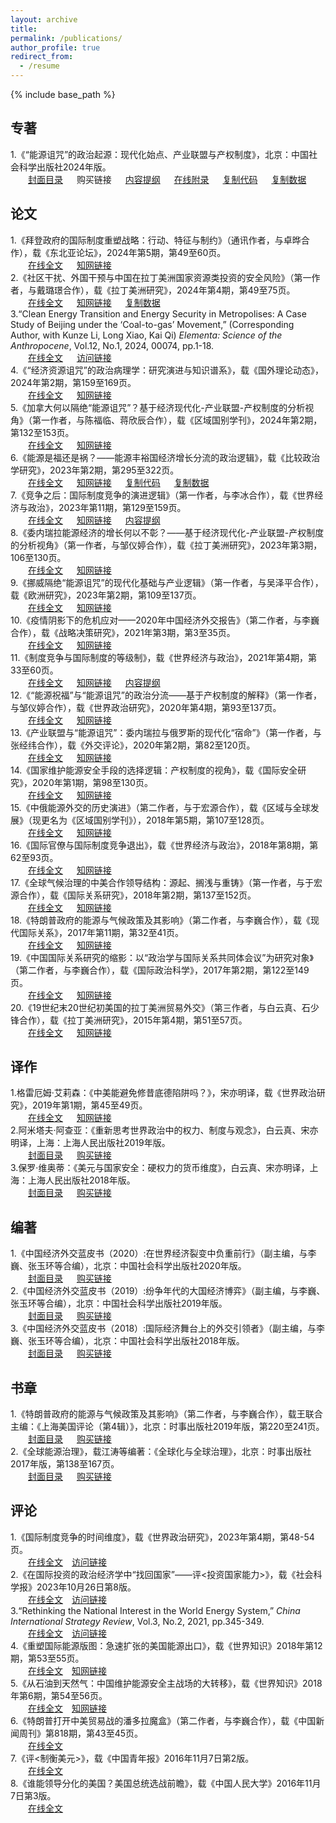 ```yaml
---
layout: archive
title: 
permalink: /publications/
author_profile: true
redirect_from:
  - /resume
---
```


{% include base_path %}

## 专著
1.《“能源诅咒”的政治起源：现代化始点、产业联盟与产权制度》，北京：中国社会科学出版社2024年版。<br>
&emsp;&emsp;[封面目录](http://sym915.github.io/files/book1.pdf) &emsp; 购买链接 &emsp; [内容提纲](http://sym915.github.io/files/book1-app3.pdf) &emsp; [在线附录](http://sym915.github.io/files/book1-app1.pdf) &emsp; [复制代码](http://sym915.github.io/files/book1-app2.do) &emsp; [复制数据](http://sym915.github.io/files/data.1.EnergyCurse.xlsx)<br>

## 论文
1.《拜登政府的国际制度重塑战略：行动、特征与制约》（通讯作者，与卓晔合作），载《东北亚论坛》，2024年第5期，第49至60页。<br>
   &emsp;&emsp;[在线全文](http://sym915.github.io/files/paper20.pdf) &emsp; [知网链接](https://kns.cnki.net/kcms2/article/abstract?v=WOTiXAdNI6O-tL5mChA1yh60f7mrleZ0A-7h01BPlOrm3IvFsaiFYKuhet4yURz3XxjJxi30w_CW-Eq3zLdgXaype3ZF6QATdTlBj6r36vwNa1OuAlRvEkh_CRcaw1J1P4wx2wEdQajeGGhX07xIWeeysXKKA9MnA-ZM0cf8qfWiGGXdMjPOAIaLUyMppCe3bQm9ciW-6ijQfT3wcDv60hGkhASGEV8jaB5wQrbUcNZfT04AT-zLlGfw2mDLPChpWe2FCRQWwqw=&uniplatform=NZKPT&language=CHS)<br>
2.《社区干扰、外国干预与中国在拉丁美洲国家资源类投资的安全风险》（第一作者，与戴璐璟合作），载《拉丁美洲研究》，2024年第4期，第49至75页。<br>
   &emsp;&emsp;[在线全文](http://sym915.github.io/files/paper19.pdf) &emsp; [知网链接](https://kns.cnki.net/kcms2/article/abstract?v=WOTiXAdNI6OLwKVTTKlWztC8Iy4D4YIvTDjslCfG4V9laA9xqvqvYYFmK5D6URqzI0zfE8BbpSLS-NP6U5L0mBFM_JwX8c4ubSghdxL1zPu18J7v3GX2hjqYw-MPhLzS4KiS7hWqa7ibJB-LITETiXi-Qv8RtzFaDJEXbOolQqFV5BUbUoio6hYD7GvavN2YaPj0et2SHYHN3fRtZ5ahyiWG2bygWBF95m0T-RYHzYqDDFJ1pHR0fw==&uniplatform=NZKPT&language=CHS) &emsp; [复制数据](http://sym915.github.io/files/paper19-app1.xlsx)<br>
3.“Clean Energy Transition and Energy Security in Metropolises: A Case Study of Beijing under the ‘Coal-to-gas’ Movement,” (Corresponding Author, with Kunze Li, Long Xiao, Kai Qi) *Elementa: Science of the Anthropocene*, Vol.12, No.1, 2024, 00074, pp.1-18.<br>
   &emsp;&emsp;[在线全文](http://sym915.github.io/files/paper18.pdf) &emsp; [访问链接](https://online.ucpress.edu/elementa/article/12/1/00074/202548/Clean-energy-transition-and-energy-security-in)<br>
4.《“经济资源诅咒”的政治病理学：研究演进与知识谱系》，载《国外理论动态》，2024年第2期，第159至169页。<br>
   &emsp;&emsp;[在线全文](http://sym915.github.io/files/paper17.pdf) &emsp; [知网链接](https://kns.cnki.net/kcms2/article/abstract?v=WOTiXAdNI6PWLjSBL0PWEEySW_SIWkmdK7KgSmKea5zl9okdjnFbp-Z3_cHrNgntQCm-td8O-gEY-kwK9UOaTp1huKbBNVXYFFvXHEt-ejNwad0WztiLH7WJsWxTRebU_cR3FFxGO8_t7Kfqn5kT0sClB3VmaFGeuqWL94V0gzxdIRFtT0cdO0CJp_8J7ljbWR63Vv6xMGgDVQyqeJpbhzrDgYfbGGQ7TwaNeMEalwgxG22AOi8KWg==&uniplatform=NZKPT&language=CHS)<br>
5.《加拿大何以隔绝“能源诅咒”？基于经济现代化-产业联盟-产权制度的分析视角》（第一作者，与陈福临、蒋欣辰合作），载《区域国别学刊》，2024年第2期，第132至153页。<br>
   &emsp;&emsp;[在线全文](http://sym915.github.io/files/paper16.pdf) &emsp; [知网链接](https://kns.cnki.net/kcms2/article/abstract?v=WOTiXAdNI6PNH3JsNWq2r6ihTNlDKuRylXIBn3T4E40IZt7PuU0FgUo0jr9eQ30D4FnZm7dhTi5uY2fieVUmTYzoVCfbXNbOmUz3H02EEyoyBi0AxHJDHoBoQ3fni-ks5E-s5F75Yj5oI8YK58VmGKOxe_Dfyd6xbC6kF1dgGee-IFEq221beMf1hR1dUqQV12WGHOqoZriHSops04UlZNYKF8Ag4Rx2Jy9gZkBH28gVPWuQglzk8A==&uniplatform=NZKPT&language=CHS)<br>
6.《能源是福还是祸？——能源丰裕国经济增长分流的政治逻辑》，载《比较政治学研究》，2023年第2期，第295至322页。<br>
   &emsp;&emsp;[在线全文](http://sym915.github.io/files/paper15.pdf) &emsp; [知网链接](https://kns.cnki.net/kcms2/article/abstract?v=sMQVub3UVPipiDzravmigDdmgnnWVtrDSwK1vJEhVq9qCn21kGwHVbRcq0tXkLIuT5t_mwE1ykS_3DaR_2Vf1XNFQZYnEU0yqkvxvvXXPeWMbWydf3nF1RVrgyJE7GNRA_rLWKWewVvTYEv0z9NQcLqtKcGI251XzaH-xBesFahv9Z2F2PjS2qVOY9vA2fgZ&uniplatform=NZKPT&language=CHS) &emsp; [复制代码](http://sym915.github.io/files/paper15-app1.do) &emsp; [复制数据](http://sym915.github.io/files/data.1.EnergyCurse.xlsx)<br>
7.《竞争之后：国际制度竞争的演进逻辑》（第一作者，与李冰合作），载《世界经济与政治》，2023年第11期，第129至159页。<br>
   &emsp;&emsp;[在线全文](http://sym915.github.io/files/paper14.pdf) &emsp; [知网链接](https://kns.cnki.net/kcms2/article/abstract?v=2Wn7gbiy3W8RgE3EHxyUSpSdA7f1NLjJRceT_f1OeufgC85zH9rAOwxjkKKGCxF38sXd73rXDk5pG5LhgMKZkneZgs5UFz3NYBam3qxewZ2PVNUSnkWED7yv7zIUaoLew-ZXNrH-lk4=&uniplatform=NZKPT&language=CHS) &emsp; [内容提纲](http://sym915.github.io/files/paper14-app1.pdf) <br>
8.《委内瑞拉能源经济的增长何以不彰？——基于经济现代化-产业联盟-产权制度的分析视角》（第一作者，与邹仪婷合作），载《拉丁美洲研究》，2023年第3期，106至130页。<br>
   &emsp;&emsp;[在线全文](http://sym915.github.io/files/paper13.pdf) &emsp; [知网链接](https://kns.cnki.net/kcms2/article/abstract?v=3uoqIhG8C44YLTlOAiTRKu87-SJxoEJutOehf2D0XouCH-lhM6pGz3TTVPjQwqQ2_aAnicwvs11QBLH5aq1yIZ0ANntNd80P&uniplatform=NZKPT)<br>
9.《挪威隔绝“能源诅咒”的现代化基础与产业逻辑》（第一作者，与吴泽平合作），载《欧洲研究》，2023年第2期，第109至137页。<br>
   &emsp;&emsp;[在线全文](http://sym915.github.io/files/paper12.pdf) &emsp; [知网链接](https://kns.cnki.net/kcms2/article/abstract?v=3uoqIhG8C44YLTlOAiTRKu87-SJxoEJu6LL9TJzd50n99-5LWnc7lJlAv5wallFglTtkeq5SelCeiyZbK0H207l52CZrhalS&uniplatform=NZKPT)<br>
10.《疫情阴影下的危机应对——2020年中国经济外交报告》（第二作者，与李巍合作），载《战略决策研究》，2021年第3期，第3至35页。<br>
   &emsp;&emsp;[在线全文](http://sym915.github.io/files/paper11.pdf) &emsp; [知网链接](https://kns.cnki.net/kcms2/article/abstract?v=WOTiXAdNI6MTBsDkT1u5OU-TCzojjktywJtN__WQjAlc3RCjDk-usSRggP2yh3mRXm47lbufSjxNJQvdi4sQdjMV2vtT36XbBrDYb9HCSZvvGyV91KITuL6D3_uYl5P1pmqmKa160oOeWqdT_zSS6OLn4yHGqg4AkDy5GoVSianKauBDZXIp6Iuh0yzvVRPmkjGtGZXrbYEBR2CkzDI45EDgyl_bLpueqdWPO5Ga1TcMAVHy6MSZU2KDo7QLd1LJlVHtbd1wYuuf5LMC750jru1PsvUgShK-_fPhBBO261bkTI95EraUrRgcCJonIlL9GBgfrnn3Rt4=&uniplatform=NZKPT&language=CHS)<br>
11.《制度竞争与国际制度的等级制》，载《世界经济与政治》，2021年第4期，第33至60页。<br>
   &emsp;&emsp;[在线全文](http://sym915.github.io/files/paper10.pdf) &emsp; [知网链接](https://kns.cnki.net/kcms2/article/abstract?v=WOTiXAdNI6MTBsDkT1u5OU-TCzojjktywJtN__WQjAne88gGVuk012mSHQsiySqiPrJgZoXNXN2pKcXRqVez7WHttpRFsqrskidfJb3SzWJOrSwpEJUbME4YrLrJcLqDL8xC8imhdTv1Sr2bzD2CJkyrpmGxTOYFwjy1jXmpxws_gErcGSxrN93V6op0j8-q8u4LejBlcIDFOq8dkrqHf5-cp-HIv4lEMre0DwMQtbZ0_q0H5F9oGAM-sxL2OBm1ouD76p_CQVTVVsl1gJunDCPjDC8dniX5B7vsy7IYXtfFhMVE-2VOMDNHhEIwI9z_OIX9ltAQ5MY=&uniplatform=NZKPT&language=CHS) &emsp; [内容提纲](http://sym915.github.io/files/paper10-app1.pdf) <br>
12.《“能源祝福”与“能源诅咒”的政治分流——基于产权制度的解释》（第一作者，与邹仪婷合作），载《世界政治研究》，2020年第4期，第93至137页。<br>
   &emsp;&emsp;[在线全文](http://sym915.github.io/files/paper9.pdf) &emsp; [知网链接](https://kns.cnki.net/kcms2/article/abstract?v=WOTiXAdNI6Plb1eMKX1GCq38PWqNyB0GPoz3aFxYR4Ewdfym9VfKL8X3AHkF0jORXUp6I-RVP9tt79YQ6BU7h0JaEfOOrJXSGOFYMZwhqkYkL5Zq_CF9aiXYmadC3d8YRrPvAeYqcbkN-bFxXGsqLRf767wXqrw3jpPNJNYOIF4F7iOpdJ9RXxT4ZVbTZAv256I3ndHy2P4CYqVTSdgHh-uddWX3H-XOjwnEjEzLTUqiLaAyoDZT23DA_D6zpdURi9jtrXJX2MMws2DLZyGmtFTS6gM3CKfm9lZUy_QPpguaLk86nxZEm_AgUKJf58gH&uniplatform=NZKPT&language=CHS)<br>
13.《产业联盟与“能源诅咒”：委内瑞拉与俄罗斯的现代化“宿命”》（第一作者，与张经纬合作），载《外交评论》，2020年第2期，第82至120页。<br>
   &emsp;&emsp;[在线全文](http://sym915.github.io/files/paper8.pdf) &emsp; [知网链接](https://kns.cnki.net/kcms2/article/abstract?v=WOTiXAdNI6MPG24kSV6j8QpyUyeADdew-DLDRfhnhuf4dmfkhfiqWhmEZaXz2E13lZXI6v5Le4WjsPebNFtjyPRNrS8R6zBSZtgSainAxgMNJj5Qpcl3ofEPyjxz2KgiLcw0RjcPahK5lltXgZ3b7Q4-YjvXeUtmVyew_rkfzxa8RzgAkP5oXEp5R60jZ42r-zoClacb7xP24hoIs3-vSsdAYCdNXZw60c71HWR8y2u5_j_SzAQp1PyVg2q9n2GOlAgNQd7yJ5TIwZLwTHg3sT2oK43rlFZsI7AeqDvvlEn5n4KbxKiBdpjs1RscvvIAydvlSk9sGfs=&uniplatform=NZKPT&language=CHS)<br>
14.《国家维护能源安全手段的选择逻辑：产权制度的视角》，载《国际安全研究》，2020年第1期，第98至130页。<br>
   &emsp;&emsp;[在线全文](http://sym915.github.io/files/paper7.pdf) &emsp; [知网链接](https://kns.cnki.net/kcms2/article/abstract?v=WOTiXAdNI6NefeEsQ0MFphw9lAvIced4_GXz5duOFf25b2o61iOufSkVCsabnbA-BNxx9Kh5yJu8KHlsPZLuO26vY2gGZw1i1SH0JzQ9ykBPAbtUoHzNtQM_bqGywj5KUliHJriEXmL7LSEgks_VchaWrZqp8_FeSdLqCfAYhHu_4H0Bd1ABW6XyZkH27pIUi0myS8P522IReF2tiKFavZSRfH3G85rQn8cl0IZZLAsSHuE4aevNd6bPlBhhVPz8RN2SKNNzrPsckNGd2SAfvXjkC6tjT2MQU4WaenZkdkJE6vQbl2_CKJO17Bn-d32U2sVRITsSnzo=&uniplatform=NZKPT&language=CHS)<br>
15.《中俄能源外交的历史演进》（第二作者，与于宏源合作），载《区域与全球发展》（现更名为《区域国别学刊》），2018年第5期，第107至128页。<br>
   &emsp;&emsp;[在线全文](http://sym915.github.io/files/paper6.pdf) &emsp; [知网链接](https://kns.cnki.net/kcms2/article/abstract?v=WOTiXAdNI6N4FGLA69d_KxPdX_ydmo4ym0JKk-L2mA4_t3eT3_S48vaLmPeANvUyGBSy__71PGfteNQzm465OuMYqmuA_RCGSghmTgzjN2CclRrywqrbS4qIGANd-PZ9Az8agd3U38WsJOnZX3LjS0SYkFcyqNYExFNobpKj5GNIxw87RNYQmbvj1Dj6xsUNFKlGl27Nu56s8oHfi-5emMq3eDTV0LQOgWubkPWSayQDw1VntODQKL_H-SDmlj_ZJwmTiwRd6ztMTVq5Pjv3FrfdUu054awQJ4JWgwuHxAfD8Yx-zuZK13kctMpSwFis1FT_MLeYwks=&uniplatform=NZKPT&language=CHS)<br>
16.《国际官僚与国际制度竞争退出》，载《世界经济与政治》，2018年第8期，第62至93页。<br>
   &emsp;&emsp;[在线全文](http://sym915.github.io/files/paper5.pdf) &emsp; [知网链接](https://kns.cnki.net/kcms2/article/abstract?v=WOTiXAdNI6OR821E9VKJHOTdf7q9IxBba9DvSCWrHaljh9eL1WCWUeNAh-J15A_cdCB5tqlIgOJ2RyYxwzuvbc5ZqxfeTpa6Fva76Ern8zLTMK4z8Ticm4Ff8NcObYQi9vIMMHPixjMQcwzjqJYK1ztxoheWWOYs3Svirj2yUk9FBJ_I-JuJ4Hg2XnFhH1OdIVA5trM-ps5FKDcCRI_fC3-AUKW4g3fhfxCPPWWctSi5h59VA8BIRJtC51DX3p0owpoo_KFa8uqaqIP3nexujr865alYw_ASuBKQKrSr8lxQhq9SDCT3_0x-fyVasiYEayjgfoGtDus=&uniplatform=NZKPT&language=CHS)<br>
17.《全球气候治理的中美合作领导结构：源起、搁浅与重铸》（第一作者，与于宏源合作），载《国际关系研究》，2018年第2期，第137至152页。<br>
   &emsp;&emsp;[在线全文](http://sym915.github.io/files/paper4.pdf) &emsp; [知网链接](https://kns.cnki.net/kcms2/article/abstract?v=WOTiXAdNI6O1QjQOI7fDyL9ReC9CzpUUSHhk9Lip-GXn2Mi49Ol8IZzvExCZAcPV85QeijwmtLsFxC09iM6a2JWqasCRkL1fimA89XmUlfs6GUnhCVHJ1vfTd4ysRYa_4J8vAEl0ycx9NrgERZK1JR67AEcWJZGAqK96eG9JjC7_KHyRInSpNgqGeF9NyB302qNfug1VKgkkRerh7MaGGFadNkQyjz7DYbyGFCKXwUwl4AkSUYJVPALdSqWD8Tjha0VegZRi1IA0fRAo5sA94bUxSvoatdWFSy2jCYkq9xwxGdIYbyZZibL0cFeTMv4xqtp4fBgKyyM=&uniplatform=NZKPT&language=CHS)<br>
18.《特朗普政府的能源与气候政策及其影响》（第二作者，与李巍合作），载《现代国际关系》，2017年第11期，第32至41页。<br>
   &emsp;&emsp;[在线全文](http://sym915.github.io/files/paper3.pdf) &emsp; [知网链接](https://kns.cnki.net/kcms2/article/abstract?v=WOTiXAdNI6PyuIeaRy9XQPk8xgwVuAVBexRXYVleZYjeqin7fIfy63VOA-2XSiUx3kIbhrqWiI6yzqIjXnWbCGHtyRQDOYF_w3Lm6RBHvpTYEQEV3WPcMOaHRKugWNqOwn446B03cpaLWjnL7G-EeTFHvcQ0dLHOdhoiip3UDu6MJptNfugFz5x318v9rBNgXJWutWlvzq1dhkoVwl9HIaRHB-cj0_UX_497NP_ta0E5AdearvaHQRuw19lYb3zzvPgB1wWKi2C52KfDG4_ir-ERpA1tvshsh6N46Nd05j_UuKxpr5MrUjUII9G4-UCY2e53EUCr3Azz5ZZ0VOvZfGC5RKuvwlJheGB6-x77CxYIruhRk_grtUdk6-WYBJr2&uniplatform=NZKPT&language=CHS)<br>
19.《中国国际关系研究的缩影：以“政治学与国际关系共同体会议”为研究对象》（第二作者，与李巍合作），载《国际政治科学》，2017年第2期，第122至149页。<br>
   &emsp;&emsp;[在线全文](http://sym915.github.io/files/paper2.pdf) &emsp; [知网链接](https://kns.cnki.net/kcms2/article/abstract?v=WOTiXAdNI6Mf6eB1Ce_iSNmwSmlzp6tNYCYbOCqTdDoy7-4J0iVchSun7sIz34vxLjG_ILthG-Gxb0zWz-LeSJ0WIFN35RC_Y53xe6OZYdsi31YyM7OVvSuWz0hRv_AAH9uDqDkxoNtNCRcgaHcpOSBCkGjQWd7EBoQ4PU2rVn1vwatu33TblBTYEPpEBkdrl5eWeJZaQxl-KTolCKJBFrv8FDnpFviURHtvvpitoB04D1R57PPpA0ziRMFTDnwGmmN0pcXNo5WW-1AWWKLp2ZavzYBI0nwz6gaXe4VbKwAA7whts5Eb79B6MPY9_4QAIez59y-LdNZX0EqYWAVpmqKVm5LpxX-yper_1ij9STa7PEK866y2N79366HbpneB&uniplatform=NZKPT&language=CHS)<br>
20.《19世纪末20世纪初美国的拉丁美洲贸易外交》（第三作者，与白云真、石少锋合作），载《拉丁美洲研究》，2015年第4期，第51至57页。<br>
   &emsp;&emsp;[在线全文](http://sym915.github.io/files/paper1.pdf) &emsp; [知网链接](https://kns.cnki.net/kcms2/article/abstract?v=WOTiXAdNI6O-SSWs910hzvnhhSDRSQmwUXmxO3s4byXizZqnTgM1TQ8RNehGF76vKxT0TGCj4hwcN3BG50GhvVzXTZO4HHlmBA1XrZTX7aaijHddnoGyN4h1hPW2IGo_G2D5mbD4UBMRyDFIHTsflcS_cg7kAGsle-BwI1H0QLvFbhptDUaKizyHL51e-4dVXBo3gE5RSfPFluS4qLu0L4QwDs_gx_IgL_T_gw5Q7FbC1I9uN7yqThU8W6M1tAZwPBcESBwpfSGE1Qq9sRFLgmVfvY4eVeOlupNjGyLoZ-1PTFFr4onMjzAtiPLMo_JIvNhDUEcVdsUXFdXvO-MNlGiyECNPSuVv84XTXIyRciXGdDGniSDh4nmC71RlORT9&uniplatform=NZKPT&language=CHS) <br>

## 译作

1.格雷厄姆·艾莉森：《中美能避免修昔底德陷阱吗？》，宋亦明译，载《世界政治研究》，2019年第1期，第45至49页。<br>
   &emsp;&emsp;[在线全文](http://sym915.github.io/files/translation3.pdf) &emsp; [知网链接](https://kns.cnki.net/kcms2/article/abstract?v=WOTiXAdNI6McCosBcl0gcOOrz_eF959H8-dD4wkIuzukbiVnwLzrzNDJQHnQjJDQk6FzPGkA6GRA30cPPnEAuehuwHBLKtgOMm1SWn4kp-2jUNUbpkmNh7xkuxCo1mtxhaOW834CHLRPYeXg-GwwarrrA-q_jMfwF_z2C-SQ2p5xMlIswITbKcK7fA4dgYuRIeZuTZ2NNGd0ef2wrvZBVxq-nfUvbP4n4sNT24kBHZpmW3Ke9JeqYWriLiKu2rreGrlS4gShQhm1YftTnCc1vnoT6FoF6yqe7K-dBR-hpjP_H3h1V9cHdI3iXAawKcrWWUqxFKI5SN395RtYcqjrRFfmularW_s8&uniplatform=NZKPT&language=CHS) <br>
2.阿米塔夫·阿查亚：《重新思考世界政治中的权力、制度与观念》，白云真、宋亦明译，上海：上海人民出版社2019年版。<br>
   &emsp;&emsp;[封面目录](http://sym915.github.io/files/translation2.pdf) &emsp; [购买链接](http://product.dangdang.com/27901108.html) <br>
3.保罗·维奥蒂：《美元与国家安全：硬权力的货币维度》，白云真、宋亦明译，上海：上海人民出版社2018年版。<br>
   &emsp;&emsp;[封面目录](http://sym915.github.io/files/translation1.pdf) &emsp; [购买链接](http://product.dangdang.com/25287944.html) <br>

## 编著

1.《中国经济外交蓝皮书（2020）:在世界经济裂变中负重前行》（副主编，与李巍、张玉环等合编），北京：中国社会科学出版社2020年版。<br>
   &emsp;&emsp;[封面目录](http://sym915.github.io/files/editbook3.pdf) &emsp; [购买链接](http://product.dangdang.com/29149993.html) <br>
2.《中国经济外交蓝皮书（2019）:纷争年代的大国经济博弈》（副主编，与李巍、张玉环等合编），北京：中国社会科学出版社2019年版。<br>
   &emsp;&emsp;[封面目录](http://sym915.github.io/files/editbook2.pdf) &emsp; [购买链接](http://product.dangdang.com/27919529.html) <br>
3.《中国经济外交蓝皮书（2018）:国际经济舞台上的外交引领者》（副主编，与李巍、张玉环等合编），北京：中国社会科学出版社2018年版。<br>
   &emsp;&emsp;[封面目录](http://sym915.github.io/files/editbook1.pdf) &emsp; [购买链接](http://product.dangdang.com/25261428.html) <br>

## 书章

1.《特朗普政府的能源与气候政策及其影响》（第二作者，与李巍合作），载王联合主编：《上海美国评论（第4辑）》，北京：时事出版社2019年版，第220至241页。<br>
  &emsp;&emsp;[封面目录](http://sym915.github.io/files/Chapter2.pdf) &emsp; [购买链接](http://product.dangdang.com/26482688.html) <br>
2.《全球能源治理》，载江涛等编著：《全球化与全球治理》，北京：时事出版社2017年版，第138至167页。<br>
  &emsp;&emsp;[封面目录](http://sym915.github.io/files/Chapter1.pdf) &emsp; [购买链接](http://product.dangdang.com/25172387.html) <br>

## 评论

1.《国际制度竞争的时间维度》，载《世界政治研究》，2023年第4期，第48-54页。<br>
   &emsp;&emsp;<a href="http://sym915.github.io/files/review6.pdf">在线全文</a >&emsp;<a href="https://mp.weixin.qq.com/s/f7wi4PDsk4nSZBKsEuwN4A">访问链接</a ><br>
2.《在国际投资的政治经济学中“找回国家”——评<投资国家能力>》，载《社会科学报》2023年10月26日第8版。<br>
   &emsp;&emsp;<a href="http://sym915.github.io/files/review5.pdf">在线全文</a >&emsp;<a href="https://mp.weixin.qq.com/s/hBQeewEsqiTy7QpyQ7x65A">访问链接</a ><br>
3.“Rethinking the National Interest in the World Energy System,” *China International Strategy Review*, Vol.3, No.2, 2021, pp.345-349.<br>
   &emsp;&emsp;<a href="http://sym915.github.io/files/review4.pdf">在线全文</a >&emsp;<a href="https://link.springer.com/article/10.1007/s42533-021-00084-w">访问链接</a ><br>
4.《重塑国际能源版图：急速扩张的美国能源出口》，载《世界知识》2018年第12期，第53至55页。<br>
   &emsp;&emsp;<a href="http://sym915.github.io/files/review3.pdf">在线全文</a >&emsp;<a href="https://kns.cnki.net/kcms2/article/abstract?v=WOTiXAdNI6OLqFm47lJP_VUN3-xtB9SSc-f1DpPZCCvrAL277Qx2eQ8NjR2cpC-0FqOpP5qIf-KvnStzoiFwvcQw5pzCyhJuZMCNcov3rQUj3quhSZ-s3dr4y34w8n3lhMkId_9IEjd6RIoJMLLnx7PxATzjee-NT_fuY6u_vGzkRO8REeIusmelOujEgZB6V-_cyh3BD3HbvBv6_1wV334Vu9kwhYbEBtQo6T3xtoGktuYZ60BTIdQn5OmBMUCVVfPWl3_5GlbHa-U84PcY7WnjXfDfBsvWBRSwEbLKeP92whAzf8aN8i3YH8UxYOxKZQwADHKAcUWk6-1rIW8IFn87gD1MXJ9F&uniplatform=NZKPT&language=CHS">知网链接</a ><br>
5.《从石油到天然气：中国维护能源安全主战场的大转移》，载《世界知识》2018年第6期，第54至56页。<br>
   &emsp;&emsp;<a href="http://sym915.github.io/files/review2.pdf">在线全文</a >&emsp;<a href="https://kns.cnki.net/kcms2/article/abstract?v=WOTiXAdNI6P0-lHx8VOwMPzFUqLPaBxNb1N2VMlQhZZypFH4pJIvb9TFLKjRc3YT7_aLixLtReSKt8lPLOq8SiP2qZx6yv7LnpAy9HBPyC7gkKjG-KXIaiOUWJM64QlqaLM_hMqg-Gsv632cEtub7IfOxjhjE_M_e-67heh_N-O3pNxRYikPCEklDZ36fkOZ-2XXsYC9M1Z72U3cVkfFWff9TC9fJMxjw5-Gbr0AELf4XrEUk1e1RM2yJWx7HQJTABY_pS28wV7w3XIKJ8O0R5MbMjwoceIywFb25qmi-7swtMEZLf_GIa3DgjzNVfjCOlrNJxYpYBs6kfqcMuDlJ-cOVW2uMT8D&uniplatform=NZKPT&language=CHS">知网链接</a ><br>
6.《特朗普打开中美贸易战的潘多拉魔盒》（第二作者，与李巍合作），载《中国新闻周刊》第818期，第43至45页。<br>
   &emsp;&emsp;<a href="http://www.zgxwzk.chinanews.com.cn/2/2017-08-28/463.shtml">在线全文</a ><br>
7.《评<制衡美元>》，载《中国青年报》2016年11月7日第2版。<br>
   &emsp;&emsp;<a href="http://zqb.cyol.com/html/2016-11/07/nw.D110000zgqnb_20161107_3-02.htm">在线全文</a ><br>
8.《谁能领导分化的美国？美国总统选战前瞻》，载《中国人民大学》2016年11月7日第3版。<br>
   &emsp;&emsp;<a href="http://ruc.ihwrm.com/index/article/articleinfo.html?doc%20id=1545173">在线全文</a ><br>

